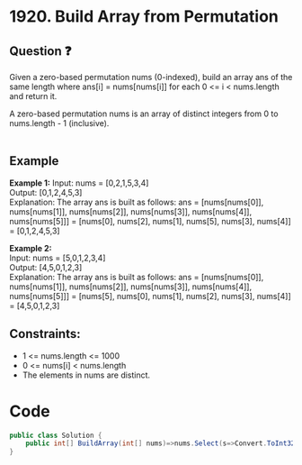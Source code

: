 # 1920. Build Array from Permutation
## Question ❓ <br>
 Given a zero-based permutation nums (0-indexed), build an array ans of the same length where ans[i] = nums[nums[i]] for each 0 <= i < nums.length and return it.

A zero-based permutation nums is an array of distinct integers from 0 to nums.length - 1 (inclusive).
<br><br>

## Example

__Example 1:__
Input: nums = [0,2,1,5,3,4]   
Output: [0,1,2,4,5,3]   
Explanation: The array ans is built as follows: 
ans = [nums[nums[0]], nums[nums[1]], nums[nums[2]], nums[nums[3]], nums[nums[4]], nums[nums[5]]]
    = [nums[0], nums[2], nums[1], nums[5], nums[3], nums[4]]
    = [0,1,2,4,5,3] 
<br>

__Example 2:__  
Input: nums = [5,0,1,2,3,4]   
Output: [4,5,0,1,2,3]  
Explanation: The array ans is built as follows:
ans = [nums[nums[0]], nums[nums[1]], nums[nums[2]], nums[nums[3]], nums[nums[4]], nums[nums[5]]]
    = [nums[5], nums[0], nums[1], nums[2], nums[3], nums[4]]
    = [4,5,0,1,2,3]
<br>

  
## Constraints:

- 1 <= nums.length <= 1000
- 0 <= nums[i] < nums.length
- The elements in nums are distinct.

# Code
```c#
public class Solution {
    public int[] BuildArray(int[] nums)=>nums.Select(s=>Convert.ToInt32(nums[s])).ToArray();
}
```
